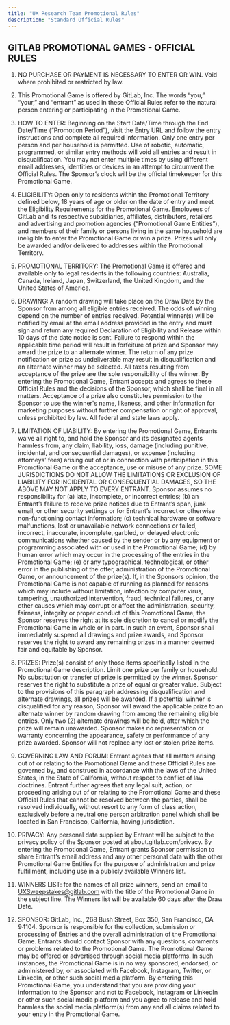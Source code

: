 ```yaml
---
title: "UX Research Team Promotional Rules"
description: "Standard Official Rules"
---
```


## GITLAB PROMOTIONAL GAMES - OFFICIAL RULES

1. NO PURCHASE OR PAYMENT IS NECESSARY TO ENTER OR WIN. Void where prohibited or restricted by law.

1. This Promotional Game is offered by GitLab, Inc. The words “you,” “your,” and “entrant” as used in these Official Rules refer to the natural person entering or participating in the Promotional Game.

1. HOW TO ENTER: Beginning on the Start Date/Time through the End Date/Time (“Promotion Period”),  visit the Entry URL and follow the entry instructions and complete all required information. Only one entry per person and per household is permitted. Use of robotic, automatic, programmed, or similar entry methods will void all entries and result in disqualification. You may not enter multiple times by using different email addresses, identities or devices in an attempt to circumvent the Official Rules. The Sponsor’s clock will be the official timekeeper for this Promotional Game.

1. ELIGIBILITY:  Open only to residents within the Promotional Territory defined below, 18 years of age or older on the date of entry and meet the Eligibility Requirements for the Promotional Game. Employees of GitLab and its respective subsidiaries, affiliates, distributors, retailers and advertising and promotion agencies (“Promotional Game Entities”), and members of their family or persons living in the same household are ineligible to enter the Promotional Game or win a prize. Prizes will only be awarded and/or delivered to addresses within the Promotional Territory.

1. PROMOTIONAL TERRITORY: The Promotional Game is offered and available only to legal residents in the following countries: Australia, Canada, Ireland, Japan, Switzerland, the United Kingdom, and the United States of America.

1. DRAWING: A random drawing will take place on the Draw Date by the Sponsor from among all eligible entries received. The odds of winning depend on the number of entries received. Potential winner(s) will be notified by email at the email address provided in the entry and must sign and return any required Declaration of Eligibility and Release within 10 days of the date notice is sent. Failure to respond within the applicable time period will result in forfeiture of prize and Sponsor may award the prize to an alternate winner. The return of any prize notification or prize as undeliverable may result in disqualification and an alternate winner may be selected. All taxes resulting from acceptance of the prize are the sole responsibility of the winner. By entering the Promotional Game, Entrant accepts and agrees to these Official Rules and the decisions of the Sponsor, which shall be final in all matters. Acceptance of a prize also constitutes permission to the Sponsor to use the winner's name, likeness, and other information for marketing purposes without further compensation or right of approval, unless prohibited by law. All federal and state laws apply.

1. LIMITATION OF LIABILITY: By entering the Promotional Game, Entrants waive all right to, and hold the Sponsor and its designated agents harmless from, any claim, liability, loss, damage (including punitive, incidental, and consequential damages), or expense (including attorneys’ fees) arising out of or in connection with participation in this Promotional Game or the acceptance, use or misuse of any prize. SOME JURISDICTIONS DO NOT ALLOW THE LIMITATIONS OR EXCLUSION OF LIABILITY FOR INCIDENTAL OR CONSEQUENTIAL DAMAGES, SO THE ABOVE MAY NOT APPLY TO EVERY ENTRANT. Sponsor assumes no responsibility for (a) late, incomplete, or incorrect entries; (b) an Entrant’s failure to receive prize notices due to Entrant’s span, junk email, or other security settings or for Entrant’s incorrect or otherwise non-functioning contact information; (c) technical hardware or software malfunctions, lost or unavailable network connections or failed, incorrect, inaccurate, incomplete, garbled, or delayed electronic communications whether caused by the sender or by any equipment or programming associated with or used in the Promotional Game; (d) by human error which may occur in the processing of the entries in the Promotional Game; (e) or any typographical, technological, or other error in the publishing of the offer, administration of the Promotional Game, or announcement of the prize(s). If, in the Sponsors opinion, the Promotional Game is not capable of running as planned for reasons which may include without limitation, infection by computer virus, tampering, unauthorized intervention, fraud, technical failures, or any other causes which may corrupt or affect the administration, security, fairness, integrity or proper conduct of this Promotional Game, the Sponsor reserves the right at its sole discretion to cancel or modify the Promotional Game in whole or in part. In such an event, Sponsor shall immediately suspend all drawings and prize awards, and Sponsor reserves the right to award any remaining prizes in a manner deemed fair and equitable by Sponsor.

1. PRIZES: Prize(s) consist of only those items specifically listed in the Promotional Game description. Limit one prize per family or household. No substitution or transfer of prize is permitted by the winner. Sponsor reserves the right to substitute a prize of equal or greater value. Subject to the provisions of this paragraph addressing disqualification and alternate drawings, all prizes will be awarded. If a potential winner is disqualified for any reason, Sponsor will award the applicable prize to an alternate winner by random drawing from among the remaining eligible entries. Only two (2) alternate drawings will be held, after which the prize will remain unawarded. Sponsor makes no representation or warranty concerning the appearance, safety or performance of any prize awarded. Sponsor will not replace any lost or stolen prize items.

1. GOVERNING LAW AND FORUM:  Entrant agrees that all matters arising out of or relating to the Promotional Game and these Official Rules are governed by, and construed in accordance with the laws of the United States, in the State of California, without respect to conflict of law doctrines. Entrant further agrees that any legal suit, action, or proceeding arising out of or relating to the Promotional Game and these Official Rules that cannot be resolved between the parties, shall be resolved individually, without resort to any form of class action, exclusively before a neutral one person arbitration panel which shall be located in San Francisco, California, having jurisdiction.

1. PRIVACY: Any personal data supplied by Entrant will be subject to the privacy policy of the Sponsor posted at about.gitlab.com/privacy. By entering the Promotional Game, Entrant grants Sponsor permission to share Entrant’s email address and any other personal data  with the other Promotional Game Entities for the purpose of administration and prize fulfillment, including use in a publicly available Winners list.

1. WINNERS LIST: for the names of all prize winners, send an email to UXSweepstakes@gitlab.com with the title of the Promotional Game in the subject line. The Winners list will be available 60 days after the Draw Date.

1. SPONSOR: GitLab, Inc., 268 Bush Street,  Box 350, San Francisco, CA 94104. Sponsor is responsible for the collection, submission or processing of Entries and the overall administration of the Promotional Game. Entrants should contact Sponsor with any questions, comments or problems related to the Promotional Game. The Promotional Game may be offered or advertised through social media platforms. In such instances, the Promotional Game is in no way sponsored, endorsed, or administered by, or associated with Facebook, Instagram, Twitter, or LinkedIn, or other such social media platform. By entering this Promotional Game, you understand that you are providing your information to the Sponsor and not to Facebook, Instagram or LinkedIn or other such social media platform and you agree to release and hold harmless the social media platform(s) from any and all claims related to your entry in the Promotional Game.
